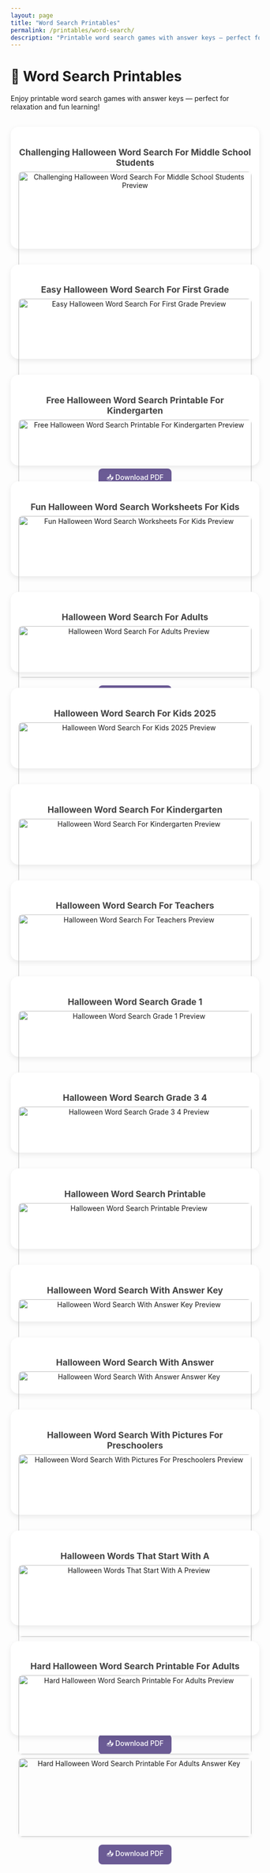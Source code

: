 ```yaml
---
layout: page
title: "Word Search Printables"
permalink: /printables/word-search/
description: "Printable word search games with answer keys — perfect for stress relief and fun learning."
---
```


<style>
.word-search-grid {
  display: grid;
  grid-template-columns: repeat(auto-fit, minmax(320px, 1fr));
  gap: 2rem;
  margin-top: 2rem;
}
.word-search-item {
  background-color: #fff;
  border-radius: 16px;
  box-shadow: 0 4px 12px rgba(0,0,0,0.08);
  padding: 1rem;
  text-align: center;
  transition: transform 0.2s ease;
}
.word-search-item:hover {
  transform: scale(1.02);
}
.word-search-item h3 {
  font-size: 1.1rem;
  color: #444;
  margin-bottom: 0.5rem;
}
.word-search-item img {
  width: 100%;
  border-radius: 8px;
  margin-bottom: 0.5rem;
  box-shadow: 0 2px 6px rgba(0,0,0,0.06);
}
.word-search-item a.download-btn {
  display: inline-block;
  margin-top: 0.5rem;
  padding: 8px 16px;
  background-color: #6b5b95;
  color: #fff;
  border-radius: 8px;
  text-decoration: none;
  font-weight: 500;
  transition: background-color 0.3s ease;
}
.word-search-item a.download-btn:hover {
  background-color: #574a7e;
}
</style>

# 🧠 Word Search Printables

Enjoy printable word search games with answer keys — perfect for relaxation and fun learning!

<div class="word-search-grid">
<div class="word-search-item">
  <h3>Challenging Halloween Word Search For Middle School Students</h3>
  <img src="/assets/pre/challenging-halloween-word-search-for-middle-school-students-preview.png" alt="Challenging Halloween Word Search For Middle School Students Preview">
  <img src="/assets/pre/challenging-halloween-word-search-for-middle-school-students-key.png" alt="Challenging Halloween Word Search For Middle School Students Answer Key">
  <a class="download-btn" href="/assets/pre/challenging-halloween-word-search-for-middle-school-students.pdf" download>📥 Download PDF</a>
</div>

<div class="word-search-item">
  <h3>Easy Halloween Word Search For First Grade</h3>
  <img src="/assets/pre/easy-halloween-word-search-for-first-grade-preview.png" alt="Easy Halloween Word Search For First Grade Preview">
  <img src="/assets/pre/easy-halloween-word-search-for-first-grade-key.png" alt="Easy Halloween Word Search For First Grade Answer Key">
  <a class="download-btn" href="/assets/pre/easy-halloween-word-search-for-first-grade.pdf" download>📥 Download PDF</a>
</div>

<div class="word-search-item">
  <h3>Free Halloween Word Search Printable For Kindergarten</h3>
  <img src="/assets/pre/free-halloween-word-search-printable-for-kindergarten-preview.png" alt="Free Halloween Word Search Printable For Kindergarten Preview">
  <a class="download-btn" href="/assets/pre/free-halloween-word-search-printable-for-kindergarten.pdf" download>📥 Download PDF</a>
</div>

<div class="word-search-item">
  <h3>Fun Halloween Word Search Worksheets For Kids</h3>
  <img src="/assets/pre/fun-halloween-word-search-worksheets-for-kids-preview.png" alt="Fun Halloween Word Search Worksheets For Kids Preview">
  <img src="/assets/pre/fun-halloween-word-search-worksheets-for-kids-key.png" alt="Fun Halloween Word Search Worksheets For Kids Answer Key">
  <a class="download-btn" href="/assets/pre/fun-halloween-word-search-worksheets-for-kids.pdf" download>📥 Download PDF</a>
</div>

<div class="word-search-item">
  <h3>Halloween Word Search For Adults</h3>
  <img src="/assets/pre/halloween-word-search-for-adults-preview.png" alt="Halloween Word Search For Adults Preview">
  <a class="download-btn" href="/assets/pre/halloween-word-search-for-adults.pdf" download>📥 Download PDF</a>
</div>

<div class="word-search-item">
  <h3>Halloween Word Search For Kids 2025</h3>
  <img src="/assets/pre/halloween-word-search-for-kids-2025-preview.png" alt="Halloween Word Search For Kids 2025 Preview">
  <a class="download-btn" href="/assets/pre/halloween-word-search-for-kids-2025.pdf" download>📥 Download PDF</a>
</div>

<div class="word-search-item">
  <h3>Halloween Word Search For Kindergarten</h3>
  <img src="/assets/pre/halloween-word-search-for-kindergarten-preview.png" alt="Halloween Word Search For Kindergarten Preview">
  <a class="download-btn" href="/assets/pre/halloween-word-search-for-kindergarten.pdf" download>📥 Download PDF</a>
</div>

<div class="word-search-item">
  <h3>Halloween Word Search For Teachers</h3>
  <img src="/assets/pre/halloween-word-search-for-teachers-preview.png" alt="Halloween Word Search For Teachers Preview">
  <a class="download-btn" href="/assets/pre/halloween-word-search-for-teachers.pdf" download>📥 Download PDF</a>
</div>

<div class="word-search-item">
  <h3>Halloween Word Search Grade 1</h3>
  <img src="/assets/pre/halloween-word-search-grade-1-preview.png" alt="Halloween Word Search Grade 1 Preview">
  <a class="download-btn" href="/assets/pre/halloween-word-search-grade-1.pdf" download>📥 Download PDF</a>
</div>

<div class="word-search-item">
  <h3>Halloween Word Search Grade 3 4</h3>
  <img src="/assets/pre/halloween-word-search-grade-3-4-preview.png" alt="Halloween Word Search Grade 3 4 Preview">
  <a class="download-btn" href="/assets/pre/halloween-word-search-grade-3-4.pdf" download>📥 Download PDF</a>
</div>

<div class="word-search-item">
  <h3>Halloween Word Search Printable</h3>
  <img src="/assets/pre/halloween-word-search-printable-preview.png" alt="Halloween Word Search Printable Preview">
  <a class="download-btn" href="/assets/pre/halloween-word-search-printable.pdf" download>📥 Download PDF</a>
</div>

<div class="word-search-item">
  <h3>Halloween Word Search With Answer Key</h3>
  <img src="/assets/pre/halloween-word-search-with-answer-key-preview.png" alt="Halloween Word Search With Answer Key Preview">
</div>

<div class="word-search-item">
  <h3>Halloween Word Search With Answer</h3>
  <img src="/assets/pre/halloween-word-search-with-answer-key.png" alt="Halloween Word Search With Answer Answer Key">
</div>

<div class="word-search-item">
  <h3>Halloween Word Search With Pictures For Preschoolers</h3>
  <img src="/assets/pre/halloween-word-search-with-pictures-for-preschoolers-preview.png" alt="Halloween Word Search With Pictures For Preschoolers Preview">
  <img src="/assets/pre/halloween-word-search-with-pictures-for-preschoolers-key.png" alt="Halloween Word Search With Pictures For Preschoolers Answer Key">
  <a class="download-btn" href="/assets/pre/halloween-word-search-with-pictures-for-preschoolers.pdf" download>📥 Download PDF</a>
</div>

<div class="word-search-item">
  <h3>Halloween Words That Start With A</h3>
  <img src="/assets/pre/halloween-words-that-start-with-a-preview.png" alt="Halloween Words That Start With A Preview">
  <img src="/assets/pre/halloween-words-that-start-with-a-key.png" alt="Halloween Words That Start With A Answer Key">
  <a class="download-btn" href="/assets/pre/halloween-words-that-start-with-a.pdf" download>📥 Download PDF</a>
</div>

<div class="word-search-item">
  <h3>Hard Halloween Word Search Printable For Adults</h3>
  <img src="/assets/pre/hard-halloween-word-search-printable-for-adults-preview.png" alt="Hard Halloween Word Search Printable For Adults Preview">
  <img src="/assets/pre/hard-halloween-word-search-printable-for-adults-key.png" alt="Hard Halloween Word Search Printable For Adults Answer Key">
  <a class="download-btn" href="/assets/pre/hard-halloween-word-search-printable-for-adults.pdf" download>📥 Download PDF</a>
</div>
</div>